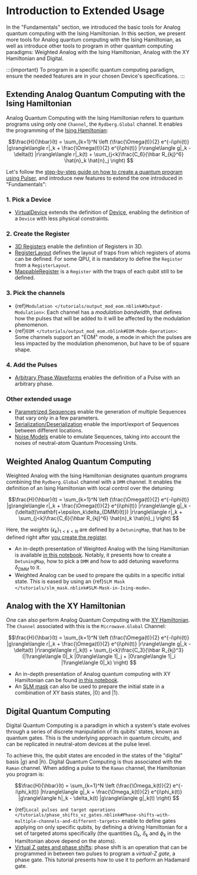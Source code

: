 # Introduction to Extended Usage

In the "Fundamentals" section, we introduced the basic tools for Analog quantum computing with the Ising Hamiltonian. In this section, we present more tools for Analog quantum computing with the Ising Hamiltonian, as well as introduce other tools to program in other quantum computing paradigms: Weighted Analog with the Ising Hamiltonian, Analog with the XY Hamiltonian and Digital. 

:::{important}
To program in a specific quantum computing paradigm, ensure the needed features are in your chosen Device's specifications.
:::

## Extending Analog Quantum Computing with the Ising Hamiltonian

Analog Quantum Computing with the Ising Hamiltonian refers to quantum programs using only one `Channel`, the `Rydberg.Global` channel. It enables the programming of the [Ising Hamiltonian](./programming.md#ising-hamiltonian):

$$\frac{H}{\hbar}(t) = \sum_{k=1}^N \left (\frac{\Omega(t)}{2} e^{-i\phi(t)} |g\rangle\langle r|_k + \frac{\Omega(t)}{2} e^{i\phi(t)} |r\rangle\langle g|_k - \delta(t) |r\rangle\langle r|_k(t) + \sum_{j<k}\frac{C_6}{\hbar R_{kj}^6} \hat{n}_k \hat{n}_j \right)
$$

Let's follow the [step-by-step guide on how to create a quantum program using Pulser](./programming.md#writing-a-pulser-program), and introduce new features to extend the one introduced in "Fundamentals":

### 1. Pick a Device

- [VirtualDevice](./tutorials/virtual_devices.nblink) extends the definition of [Device](./hardware.ipynb), enabling the definition of a `Device` with less physical constraints.

### 2. Create the Register

- [3D Registers](./apidoc/_autosummary/pulser.register.Register3D) enable the definition of Registers in 3D.
- [RegisterLayout](./tutorials/reg_layouts.nblink) defines the layout of traps from which registers of atoms can be defined. For some QPU, it is mandatory to define the `Register` from a `RegisterLayout`. 
- [MappableRegister](./tutorials/reg_layouts.nblink) is a `Register` with the traps of each qubit still to be defined.

### 3. Pick the channels

- {ref}`Modulation </tutorials/output_mod_eom.nblink#Output-Modulation>`: Each channel has a _modulation bandwidth_, that defines how the pulses that will be added to it will be affected by the modulation phenomenon.
- {ref}`EOM </tutorials/output_mod_eom.nblink#EOM-Mode-Operation>`: Some channels support an "EOM" mode, a mode in which the pulses are less impacted by the modulation phenomenon, but have to be of square shape.

### 4. Add the Pulses

- [Arbitrary Phase Waveforms](./apidoc/_autosummary/pulser.pulse.Pulse) enables the definition of a Pulse with an arbitrary phase.

### Other extended usage

- [Parametrized Sequences](./tutorials/paramseqs.nblink) enable the generation of multiple Sequences that vary only in a few parameters.
- [Serialization/Deserialization](./tutorials/serialization.nblink) enable the import/export of Sequences between different locations.
- [Noise Models](./noise_model.ipynb) enable to emulate Sequences, taking into account the noises of neutral-atom Quantum Processing Units.

## Weighted Analog Quantum Computing

Weighted Analog with the Ising Hamiltonian designates quantum programs combining the `Rydberg.Global` channel with a `DMM` channel. It enables the definition of an Ising Hamiltonian with local control over the detuning:

$$\frac{H}{\hbar}(t) = \sum_{k=1}^N \left (\frac{\Omega(t)}{2} e^{-i\phi(t)} |g\rangle\langle r|_k + \frac{\Omega(t)}{2} e^{i\phi(t)} |r\rangle\langle g|_k - (\delta(t)\mathbf{+\epsilon_k\delta_{DMM}(t)}) |r\rangle\langle r|_k + \sum_{j<k}\frac{C_6}{\hbar R_{kj}^6} \hat{n}_k \hat{n}_j \right)
$$

Here, the _weights_ $\{\epsilon_k\}_{1\lt k\lt N}$ are defined by a `DetuningMap`, that has to be defined right after [you create the register](programming.md#2-create-the-register).

- An in-depth presentation of Weighted Analog with the Ising Hamiltonian is available [in this notebook](./tutorials/dmm.nblink). Notably, it presents how to create a `DetuningMap`, how to pick a `DMM` and how to add detuning waveforms $\delta_{DMM}$ to it. 
- Weighted Analog can be used to prepare the qubits in a specific initial state. This is eased by using an {ref}`SLM Mask </tutorials/slm_mask.nblink#SLM-Mask-in-Ising-mode>`.

## Analog with the XY Hamiltonian

One can also perform Analog Quantum Computing with the [XY Hamiltonian](./programming.md#xy-hamiltonian). The `Channel` associated with this is the `Microwave.Global` Channel:

$$\frac{H}{\hbar}(t) = \sum_{k=1}^N \left (\frac{\Omega(t)}{2} e^{-i\phi(t)} |g\rangle\langle r|_k + \frac{\Omega(t)}{2} e^{i\phi(t)} |r\rangle\langle g|_k - \delta(t) |r\rangle\langle r|_k(t) + \sum_{j<k}\frac{C_3}{\hbar R_{kj}^3} (|1\rangle\langle 0|_k |0\rangle\langle 1|_j + |0\rangle\langle 1|_i |1\rangle\langle 0|_k) \right)
$$

- An in-depth presentation of Analog quantum computing with XY Hamiltonian can be found [in this notebook](tutorials/xy_spin_chain.nblink).
- An [SLM mask](./tutorials/slm_mask.nblink) can also be used to prepare the initial state in a combination of XY basis states, $\left|0\right>$ and $\left|1\right>$.

## Digital Quantum Computing

Digital Quantum Computing is a paradigm in which a system's state evolves through a series of discrete manipulation of its qubits' states, known as quantum gates. This is the underlying approach in quantum circuits, and can be replicated in neutral-atom devices at the pulse level.

To achieve this, the qubit states are encoded in the states of the "digital" basis $\left|g\right>$ and $\left|h\right>$. Digital Quantum Computing is thus associated with the `Raman` channel. When adding a pulse to the `Raman` channel, the Hamiltonian you program is:

$$\frac{H}{\hbar}(t) = \sum_{k=1}^N \left (\frac{\Omega_k(t)}{2} e^{-i\phi_k(t)} |h\rangle\langle g|_k + \frac{\Omega_k(t)}{2} e^{i\phi_k(t)} |g\rangle\langle h|_k - \delta_k(t) |g\rangle\langle g|_k(t) \right)
$$

- {ref}`Local pulses and target operations </tutorials/phase_shifts_vz_gates.nblink#Phase-shifts-with-multiple-channels-and-different-targets>` enable to define gates applying on only specific qubits, by defining a driving Hamiltonian for a set of targeted atoms specifically (the quantities $\Omega_k$, $\delta_k$ and $\phi_k$ in the Hamiltonian above depend on the atoms).
- [Virtual Z gates and phase shifts](tutorials/phase_shifts_vz_gates.nblink): phase shift is an operation that can be programmed in between two pulses to program a _virtual-Z gate_, a phase gate. This tutorial presents how to use it to perform an Hadamard gate.
